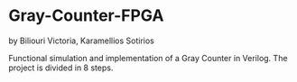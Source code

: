 # Gray-Counter-FPGA

by Biliouri Victoria, Karamellios Sotirios
 
Functional simulation and implementation of a Gray Counter in Verilog.
The project is divided in 8 steps.
